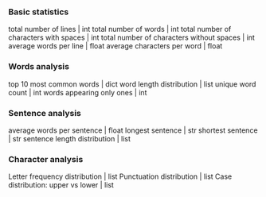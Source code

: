 
### Basic statistics
total number of lines | int
total number of words | int
total number of characters with spaces | int
total number of characters without spaces | int
average words per line | float
average characters per word | float

### Words analysis
top 10 most common words | dict
word length distribution | list
unique word count | int
words appearing only ones | int 

### Sentence analysis
average words per sentence | float
longest sentence | str 
shortest sentence | str
sentence length distribution | list

### Character analysis
Letter frequency distribution | list
Punctuation distribution | list
Case distribution: upper vs lower | list
